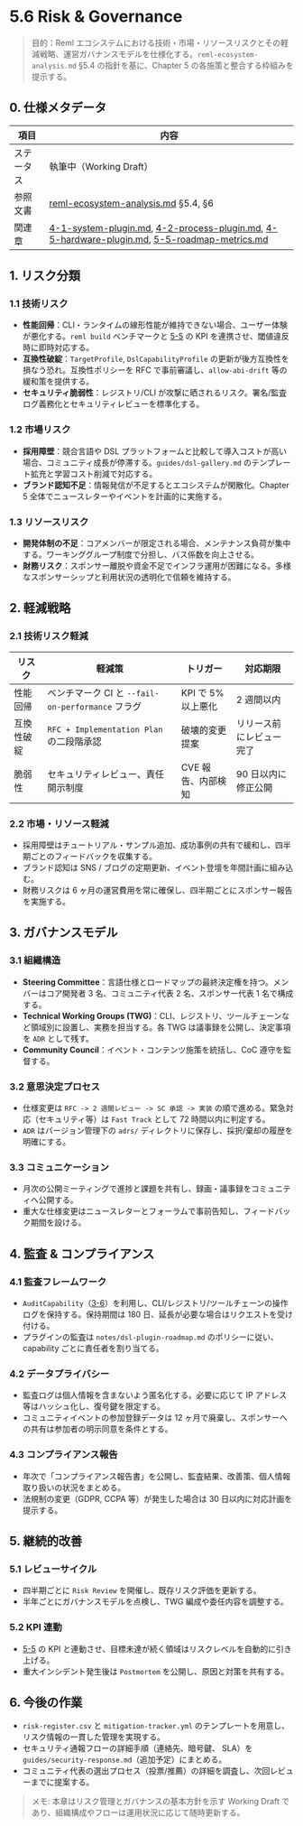 # 5.6 Risk & Governance

> 目的：Reml エコシステムにおける技術・市場・リソースリスクとその軽減戦略、運営ガバナンスモデルを仕様化する。`reml-ecosystem-analysis.md` §5.4 の指針を基に、Chapter 5 の各施策と整合する枠組みを提示する。

## 0. 仕様メタデータ

| 項目 | 内容 |
| --- | --- |
| ステータス | 執筆中（Working Draft） |
| 参照文書 | [reml-ecosystem-analysis.md](reml-ecosystem-analysis.md) §5.4, §6 |
| 関連章 | [4-1-system-plugin.md](4-1-system-plugin.md), [4-2-process-plugin.md](4-2-process-plugin.md), [4-5-hardware-plugin.md](4-5-hardware-plugin.md), [5-5-roadmap-metrics.md](5-5-roadmap-metrics.md) |

## 1. リスク分類

### 1.1 技術リスク
- **性能回帰**：CLI・ランタイムの線形性能が維持できない場合、ユーザー体験が悪化する。`reml build` ベンチマークと [5-5](5-5-roadmap-metrics.md) の KPI を連携させ、閾値違反時に即時対応する。
- **互換性破綻**：`TargetProfile`, `DslCapabilityProfile` の更新が後方互換性を損なう恐れ。互換性ポリシーを RFC で事前審議し、`allow-abi-drift` 等の緩和策を提供する。
- **セキュリティ脆弱性**：レジストリ/CLI が攻撃に晒されるリスク。署名/監査ログ義務化とセキュリティレビューを標準化する。

### 1.2 市場リスク
- **採用障壁**：競合言語や DSL プラットフォームと比較して導入コストが高い場合、コミュニティ成長が停滞する。`guides/dsl-gallery.md` のテンプレート拡充と学習コスト削減で対応する。
- **ブランド認知不足**：情報発信が不足するとエコシステムが閑散化。Chapter 5 全体でニュースレターやイベントを計画的に実施する。

### 1.3 リソースリスク
- **開発体制の不足**：コアメンバーが限定される場合、メンテナンス負荷が集中する。ワーキンググループ制度で分担し、バス係数を向上させる。
- **財務リスク**：スポンサー離脱や資金不足でインフラ運用が困難になる。多様なスポンサーシップと利用状況の透明化で信頼を維持する。

## 2. 軽減戦略

### 2.1 技術リスク軽減

| リスク | 軽減策 | トリガー | 対応期限 |
| --- | --- | --- | --- |
| 性能回帰 | ベンチマーク CI と `--fail-on-performance` フラグ | KPI で 5% 以上悪化 | 2 週間以内 |
| 互換性破綻 | `RFC + Implementation Plan` の二段階承認 | 破壊的変更提案 | リリース前にレビュー完了 |
| 脆弱性 | セキュリティレビュー、責任開示制度 | CVE 報告、内部検知 | 90 日以内に修正公開 |

### 2.2 市場・リソース軽減
- 採用障壁はチュートリアル・サンプル追加、成功事例の共有で緩和し、四半期ごとのフィードバックを収集する。
- ブランド認知は SNS / ブログの定期更新、イベント登壇を年間計画に組み込む。
- 財務リスクは 6 ヶ月の運営費用を常に確保し、四半期ごとにスポンサー報告を実施する。

## 3. ガバナンスモデル

### 3.1 組織構造
- **Steering Committee**：言語仕様とロードマップの最終決定権を持つ。メンバーはコア開発者 3 名、コミュニティ代表 2 名、スポンサー代表 1 名で構成する。
- **Technical Working Groups (TWG)**：CLI、レジストリ、ツールチェーンなど領域別に設置し、実務を担当する。各 TWG は議事録を公開し、決定事項を `ADR` として残す。
- **Community Council**：イベント・コンテンツ施策を統括し、CoC 遵守を監督する。

### 3.2 意思決定プロセス
- 仕様変更は `RFC -> 2 週間レビュー -> SC 承認 -> 実装` の順で進める。緊急対応（セキュリティ等）は `Fast Track` として 72 時間以内に判定する。
- `ADR` はバージョン管理下の `adrs/` ディレクトリに保存し、採択/棄却の履歴を明確にする。

### 3.3 コミュニケーション
- 月次の公開ミーティングで進捗と課題を共有し、録画・議事録をコミュニティへ公開する。
- 重大な仕様変更はニュースレターとフォーラムで事前告知し、フィードバック期間を設ける。

## 4. 監査 & コンプライアンス

### 4.1 監査フレームワーク
- `AuditCapability`（[3-6](3-6-core-diagnostics-audit.md)）を利用し、CLI/レジストリ/ツールチェーンの操作ログを保持する。保持期間は 180 日、延長が必要な場合はリクエストを受け付ける。
- プラグインの監査は `notes/dsl-plugin-roadmap.md` のポリシーに従い、 capability ごとに責任者を割り当てる。

### 4.2 データプライバシー
- 監査ログは個人情報を含まないよう匿名化する。必要に応じて IP アドレス等はハッシュ化し、復号鍵を限定する。
- コミュニティイベントの参加登録データは 12 ヶ月で廃棄し、スポンサーへの共有は参加者の明示同意を条件とする。

### 4.3 コンプライアンス報告
- 年次で「コンプライアンス報告書」を公開し、監査結果、改善策、個人情報取り扱いの状況をまとめる。
- 法規制の変更（GDPR, CCPA 等）が発生した場合は 30 日以内に対応計画を提示する。

## 5. 継続的改善

### 5.1 レビューサイクル
- 四半期ごとに `Risk Review` を開催し、既存リスク評価を更新する。
- 半年ごとにガバナンスモデルを点検し、TWG 編成や委任内容を調整する。

### 5.2 KPI 連動
- [5-5](5-5-roadmap-metrics.md) の KPI と連動させ、目標未達が続く領域はリスクレベルを自動的に引き上げる。
- 重大インシデント発生後は `Postmortem` を公開し、原因と対策を共有する。

## 6. 今後の作業
- `risk-register.csv` と `mitigation-tracker.yml` のテンプレートを用意し、リスク情報の一貫した管理を実現する。
- セキュリティ通報フローの詳細手順（連絡先、暗号鍵、 SLA）を `guides/security-response.md`（追加予定）にまとめる。
- コミュニティ代表の選出プロセス（投票/推薦）の詳細を調査し、次回レビューまでに提案する。

> メモ: 本章はリスク管理とガバナンスの基本方針を示す Working Draft であり、組織構成やフローは運用状況に応じて随時更新する。
